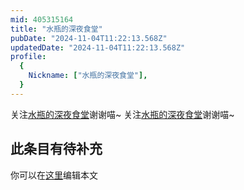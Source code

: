 ```yaml
---
mid: 405315164
title: "水瓶的深夜食堂"
pubDate: "2024-11-04T11:22:13.568Z"
updatedDate: "2024-11-04T11:22:13.568Z"
profile:
  {
    Nickname: ["水瓶的深夜食堂"],
  }
---
```


关注[水瓶的深夜食堂](https://space.bilibili.com/405315164)谢谢喵~ 关注[水瓶的深夜食堂](https://space.bilibili.com/405315164)谢谢喵~

## 此条目有待补充
你可以在[这里](https://github.com/Yuhanawa/VTuber.ICU-Content/edit/master/v/水瓶的深夜食堂/index.md)编辑本文
